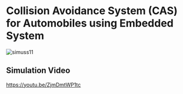 # Collision Avoidance System (CAS) for Automobiles using Embedded System
![simuss11](https://user-images.githubusercontent.com/98951784/157361424-76241d1e-306c-4ffe-accd-3242917029ba.png)

## Simulation Video
https://youtu.be/ZjmDmtWP1tc
